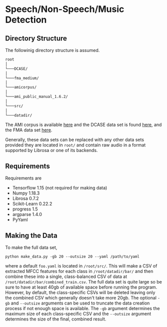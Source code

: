 # Speech/Non-Speech/Music Detection

## Directory Structure

The followinig directory structure is assumed.

```bash
root  
│  
└───DCASE/
│  
└───fma_medium/
│  
└───amicorpus/  
│  
└───ami_public_manual_1.6.2/  
│  
└───src/
│  
└───datadir/
```

The AMI corpus is available [here](http://groups.inf.ed.ac.uk/ami/download/) and the DCASE data set is found [here](https://zenodo.org/record/1247102#.XuYav2pKh26), and the FMA data set [here](https://github.com/mdeff/fma).

Generally, these data sets can be replaced with any other data sets provided they are located in `root/` and contain raw audio in a format supported by Librosa or one of its backends.

## Requirements

Requirements are

- Tensorflow 1.15 (not required for making data)
- Numpy 1.18.3
- Librosa 0.7.2
- Scikit-Learn 0.22.2
- progress 1.5
- argparse 1.4.0
- PyYaml

## Making the Data

To make the full data set,

`python make_data.py -gb 20 --outsize 20 --yaml /path/to/yaml`

where a default `foo.yaml` is located in `/root/src/`. This will make a CSV of extracted MFCC features for each class in `/root/datadir/bar/` and then combine these into a single, class-balanced CSV of data at `/root/datadir/bar/combined_train.csv`. The full data set is quite large so be sure to have at least 40gb of available space before running the program. However, by default, the class-specific CSVs will be deleted leaving only the combined CSV which generally doesn't take more 20gb. The optional `-gb` and `--outsize` arguments can be used to truncate the data creation process if not enough space is available. The `-gb` argument determines the maximum size of each class-specific CSV and the `--outsize` argument determines the size of the final, combined result.
